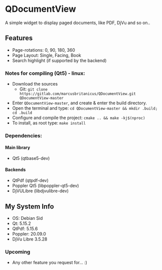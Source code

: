 # QDocumentView

A simple widget to display paged documents, like PDF, DjVu and so on..

## Features
* Page-rotations: 0, 90, 180, 360
* Page Layout: Single, Facing, Book
* Search highlight (if supported by the backend)

### Notes for compiling (Qt5) - linux:

* Download the sources
  * Git: `git clone https://gitlab.com/marcusbritanicus/QDocumentView.git QDocumentView-master`
* Enter `QDocumentView-master`, and create & enter the build directory.
* Open the terminal and type: `cd QDocumentView-master && mkdir .build; cd .build`
* Configure and compile the project: `cmake .. && make -kj$(nproc)`
* To install, as root type: `make install`

### Dependencies:
#### Main library
* Qt5 (qtbase5-dev)

#### Backends
* QtPdf (qtpdf-dev)
* Poppler Qt5 (libpoppler-qt5-dev)
* DjVULibre (libdjvulibre-dev)

## My System Info
* OS:				Debian Sid
* Qt:				5.15.2
* QtPdf:            5.15.6
* Poppler:          20.09.0
* DjVu Libre        3.5.28

### Upcoming
* Any other feature you request for... :)
